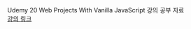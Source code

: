 Udemy 20 Web Projects With Vanilla JavaScript 강의 공부 자료  
[강의 링크](https://www.udemy.com/share/102yzoAEAadllVRnQF/)
